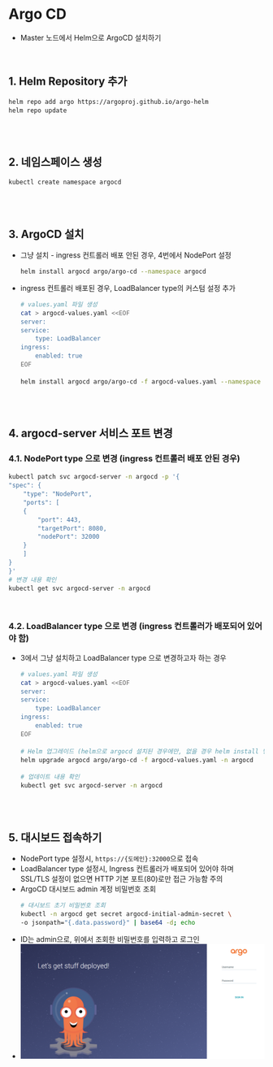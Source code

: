 # Argo CD
* Master 노드에서 Helm으로 ArgoCD 설치하기

<br>

## 1. Helm Repository 추가
```sh
helm repo add argo https://argoproj.github.io/argo-helm
helm repo update
```

<br><br>

## 2. 네임스페이스 생성
```sh
kubectl create namespace argocd
```

<br><br>

## 3. ArgoCD 설치
* 그냥 설치 - ingress 컨트롤러 배포 안된 경우, 4번에서 NodePort 설정
    ```sh
    helm install argocd argo/argo-cd --namespace argocd
    ```
* ingress 컨트롤러 배포된 경우, LoadBalancer type의 커스텀 설정 추가
    ```sh
    # values.yaml 파일 생성
    cat > argocd-values.yaml <<EOF
    server:
    service:
        type: LoadBalancer
    ingress:
        enabled: true
    EOF

    helm install argocd argo/argo-cd -f argocd-values.yaml --namespace argocd
    ```

<br><br>

## 4. argocd-server 서비스 포트 변경 

### 4.1. NodePort type 으로 변경 (ingress 컨트롤러 배포 안된 경우)
```sh
kubectl patch svc argocd-server -n argocd -p '{
"spec": {
    "type": "NodePort",
    "ports": [
    {
        "port": 443,
        "targetPort": 8080,
        "nodePort": 32000
    }
    ]
}
}'
# 변경 내용 확인
kubectl get svc argocd-server -n argocd
```

<br>

### 4.2. LoadBalancer type 으로 변경 (ingress 컨트롤러가 배포되어 있어야 함)
* 3에서 그냥 설치하고 LoadBalancer type 으로 변경하고자 하는 경우
    ```sh
    # values.yaml 파일 생성
    cat > argocd-values.yaml <<EOF
    server:
    service:
        type: LoadBalancer
    ingress:
        enabled: true
    EOF

    # Helm 업그레이드 (helm으로 argocd 설치된 경우에만, 없을 경우 helm install 명령어 사용)
    helm upgrade argocd argo/argo-cd -f argocd-values.yaml -n argocd

    # 업데이트 내용 확인
    kubectl get svc argocd-server -n argocd
    ```

<br><br>

## 5. 대시보드 접속하기
* NodePort type 설정시, `https://{도메인}:32000`으로 접속
* LoadBalancer type 설정시, Ingress 컨트롤러가 배포되어 있어야 하며 SSL/TLS 설정이 없으면 HTTP 기본 포트(80)로만 접근 가능함 주의
* ArgoCD 대시보드 admin 계정 비밀번호 조회
    ```sh
    # 대시보드 초기 비밀번호 조회
    kubectl -n argocd get secret argocd-initial-admin-secret \
    -o jsonpath="{.data.password}" | base64 -d; echo
    ```
* ID는 admin으로, 위에서 조회한 비밀번호를 입력하고 로그인
* ![](2025-04-03-00-38-29.png)

